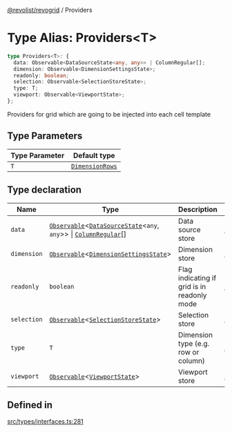 [@revolist/revogrid](README.md) / Providers

# Type Alias: Providers\<T\>

```ts
type Providers<T>: {
  data: Observable<DataSourceState<any, any>> | ColumnRegular[];
  dimension: Observable<DimensionSettingsState>;
  readonly: boolean;
  selection: Observable<SelectionStoreState>;
  type: T;
  viewport: Observable<ViewportState>;
};
```

Providers for grid which are going to be injected into each cell template

## Type Parameters

| Type Parameter | Default type |
| ------ | ------ |
| `T` | [`DimensionRows`](TypeAlias.DimensionRows.md) |

## Type declaration

| Name | Type | Description | Defined in |
| ------ | ------ | ------ | ------ |
| `data` | [`Observable`](TypeAlias.Observable.md)\<[`DataSourceState`](TypeAlias.DataSourceState.md)\<`any`, `any`\>\> \| [`ColumnRegular`](Interface.ColumnRegular.md)[] | Data source store | [src/types/interfaces.ts:293](https://github.com/revolist/revogrid/blob/479ecce95b25b0761395add7477e34a6fe066174/src/types/interfaces.ts#L293) |
| `dimension` | [`Observable`](TypeAlias.Observable.md)\<[`DimensionSettingsState`](Interface.DimensionSettingsState.md)\> | Dimension store | [src/types/interfaces.ts:301](https://github.com/revolist/revogrid/blob/479ecce95b25b0761395add7477e34a6fe066174/src/types/interfaces.ts#L301) |
| `readonly` | `boolean` | Flag indicating if grid is in readonly mode | [src/types/interfaces.ts:289](https://github.com/revolist/revogrid/blob/479ecce95b25b0761395add7477e34a6fe066174/src/types/interfaces.ts#L289) |
| `selection` | [`Observable`](TypeAlias.Observable.md)\<[`SelectionStoreState`](TypeAlias.SelectionStoreState.md)\> | Selection store | [src/types/interfaces.ts:305](https://github.com/revolist/revogrid/blob/479ecce95b25b0761395add7477e34a6fe066174/src/types/interfaces.ts#L305) |
| `type` | `T` | Dimension type (e.g. row or column) | [src/types/interfaces.ts:285](https://github.com/revolist/revogrid/blob/479ecce95b25b0761395add7477e34a6fe066174/src/types/interfaces.ts#L285) |
| `viewport` | [`Observable`](TypeAlias.Observable.md)\<[`ViewportState`](Interface.ViewportState.md)\> | Viewport store | [src/types/interfaces.ts:297](https://github.com/revolist/revogrid/blob/479ecce95b25b0761395add7477e34a6fe066174/src/types/interfaces.ts#L297) |

## Defined in

[src/types/interfaces.ts:281](https://github.com/revolist/revogrid/blob/479ecce95b25b0761395add7477e34a6fe066174/src/types/interfaces.ts#L281)
